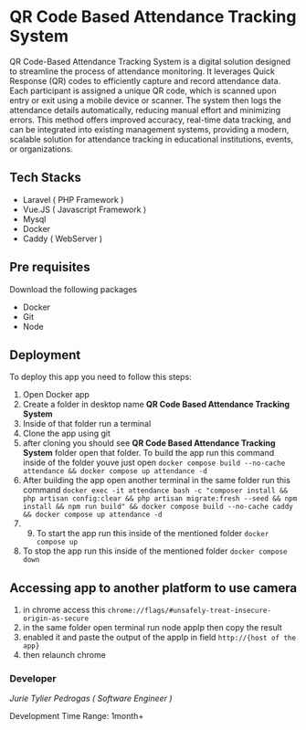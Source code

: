 # QR Code Based Attendance Tracking System

QR Code-Based Attendance Tracking System is a digital solution designed to
streamline the process
of attendance monitoring. It leverages Quick Response (QR) codes to efficiently
capture and record
attendance data. Each participant is assigned a unique QR code, which is scanned
upon entry or exit
using a mobile device or scanner. The system then logs the attendance details
automatically,
reducing manual effort and minimizing errors. This method offers improved
accuracy,
real-time data
tracking, and can be integrated into existing management systems, providing a
modern, scalable
solution for attendance tracking in educational institutions, events, or
organizations.


## Tech Stacks
 - Laravel ( PHP Framework )
 - Vue.JS ( Javascript Framework )
 - Mysql
 - Docker
 - Caddy ( WebServer )
## Pre requisites
Download the following packages
- Docker
- Git
- Node
## Deployment
To deploy this app you need to follow this steps:

1. Open Docker app
2. Create a folder in desktop name **QR Code Based Attendance Tracking System**
3. Inside of that folder run a terminal
4. Clone the app using git
5. after cloning you should see **QR Code Based Attendance Tracking System** folder open that folder. To build the app run this command inside of the folder youve just open `docker compose build --no-cache attendance && docker compose up attendance -d`
1. After building the app open another terminal in the same folder run this command `docker exec -it attendance bash -c "composer install && php artisan config:clear && php artisan migrate:fresh --seed && npm install && npm run build" && docker compose build --no-cache caddy && docker compose up attendance -d`
1. 9. To start the app run this inside of the mentioned folder `docker compose up`
1. To stop the app run this inside of the mentioned folder `docker compose down`


## Accessing app to another platform to use camera
1. in chrome access this `chrome://flags/#unsafely-treat-insecure-origin-as-secure`
2. in the same folder open terminal run node appIp then copy the result
3. enabled it and paste the output of the appIp in field `http://{host of the app}`
4. then relaunch chrome 

### Developer
*Jurie Tylier Pedrogas ( Software Engineer )*

Development Time Range: 1month+
